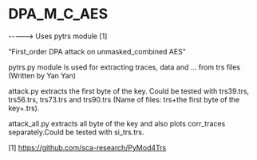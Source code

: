 # DPA_M_C_AES
-----> Uses pytrs module  [1]

"First_order DPA attack on unmasked_combined AES"

pytrs.py module is used for extracting traces, data and ... from trs files (Written by Yan Yan)

attack.py extracts the first byte of the key. Could be tested with trs39.trs, trs56.trs, trs73.trs and trs90.trs (Name of files: trs+the first byte of the key+.trs).

attack_all.py extracts all byte of the key and also plots corr_traces separately.Could be tested with si_trs.trs.

[1]  https://github.com/sca-research/PyMod4Trs
